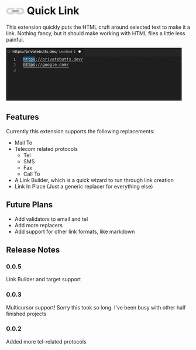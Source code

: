 #  ![Logo](./img/icon.png) Quick Link

This extension quickly puts the HTML cruft around selected text to make it a link. Nothing fancy, but it should make working with HTML files a little less painful.

![Basic Usage](./img/basic-usage.gif)

## Features

Currently this extension supports the following replacements:
* Mail To
* Telecom related protocols
    * Tel
    * SMS
    * Fax
    * Call To
* A Link Builder, which is a quick wizard to run through link creation
* Link In Place (Just a generic replacer for everything else)

## Future Plans

* Add validators to email and tel
* Add more replacers
* Add support for other link formats, like markdown

## Release Notes

### 0.0.5

Link Builder and target support

### 0.0.3

Multicursor support! Sorry this took so long. I've been busy with other half finished projects

### 0.0.2

Added more tel-related protocols
